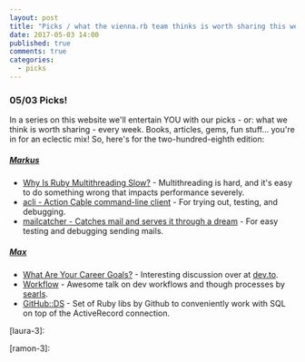 ```yaml
---
layout: post
title: "Picks / what the vienna.rb team thinks is worth sharing this week"
date: 2017-05-03 14:00
published: true
comments: true
categories:
  - picks
---
```


### 05/03 Picks!

In a series on this website we'll entertain YOU with our picks - or: what we think is worth sharing - every week.
Books, articles, gems, fun stuff... you're in for an eclectic mix! So, here's for the two-hundred-eighth edition:


##### [Markus][markus]
- [Why Is Ruby Multithreading Slow?][markus-1] - Multithreading is hard, and it's easy to do something wrong that impacts performance severely.
- [acli - Action Cable command-line client][markus-2] - For trying out, testing, and debugging.
- [mailcatcher - Catches mail and serves it through a dream][markus-3] - For easy testing and debugging sending mails.

##### [Max][max]
- [What Are Your Career Goals?][max-1] - Interesting discussion over at [dev.to][dev.to].
- [Workflow][max-2] - Awesome talk on dev workflows and though processes by [searls][searls].
- [GitHub::DS][max-3] - Set of Ruby libs by Github to conveniently work with SQL on top of the ActiveRecord connection.


[laura]: https://www.twitter.com/alicetragedy
[laura-1]:
[laura-2]:
[laura-3]:

[ramon]: https://twitter.com/senorhuidobro
[ramon-1]:
[ramon-2]:
[ramon-3]:

[markus]: https://twitter.com/nuclearsquid
[markus-1]: https://medium.com/@dathanbennett/why-is-ruby-multithreading-slow-96afb475f669
[markus-2]: https://github.com/palkan/acli
[markus-3]: https://github.com/sj26/mailcatcher

[max]: https://www.twitter.com/klappradla
[max-1]: https://dev.to/jtvanwage/what-are-your-career-goals
[max-2]: https://www.youtube.com/watch?v=gHoNNdeedf0&feature=youtu.be&t=2075
[max-3]: https://github.com/github/github-ds
[dev.to]: https://twitter.com/ThePracticalDev
[searls]: https://twitter.com/searls
